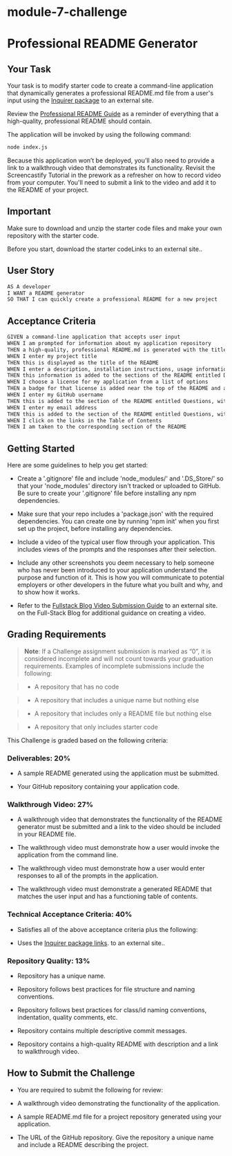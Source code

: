 # module-7-challenge
# Professional README Generator

## Your Task

Your task is to modify starter code to create a command-line application that dynamically generates a professional README.md file from a user's input using the [Inquirer package](https://www.npmjs.com/package/inquirer/v/8.2.4) to an external site.

Review the [Professional README Guide](https://coding-boot-camp.github.io/full-stack/github/professional-readme-guide) as a reminder of everything that a high-quality, professional README should contain.

The application will be invoked by using the following command:
```bash
node index.js
``` 

Because this application won’t be deployed, you’ll also need to provide a link to a walkthrough video that demonstrates its functionality. Revisit the Screencastify Tutorial in the prework as a refresher on how to record video from your computer. You'll need to submit a link to the video and add it to the README of your project.

## Important
Make sure to download and unzip the starter code files and make your own repository with the starter code.

Before you start, download the starter codeLinks to an external site..

## User Story

```md
AS A developer
I WANT a README generator
SO THAT I can quickly create a professional README for a new project
```

## Acceptance Criteria

```md 
GIVEN a command-line application that accepts user input
WHEN I am prompted for information about my application repository
THEN a high-quality, professional README.md is generated with the title of my project and sections entitled Description, Table of Contents, Installation, Usage, License, Contributing, Tests, and Questions
WHEN I enter my project title
THEN this is displayed as the title of the README
WHEN I enter a description, installation instructions, usage information, contribution guidelines, and test instructions
THEN this information is added to the sections of the README entitled Description, Installation, Usage, Contributing, and Tests
WHEN I choose a license for my application from a list of options
THEN a badge for that license is added near the top of the README and a notice is added to the section of the README entitled License that explains which license the application is covered under
WHEN I enter my GitHub username
THEN this is added to the section of the README entitled Questions, with a link to my GitHub profile
WHEN I enter my email address
THEN this is added to the section of the README entitled Questions, with instructions on how to reach me with additional questions
WHEN I click on the links in the Table of Contents
THEN I am taken to the corresponding section of the README
```

## Getting Started
Here are some guidelines to help you get started:

* Create a '.gitignore' file and include 'node_modules/' and '.DS_Store/' so that your 'node_modules' directory isn't tracked or uploaded to GitHub. Be sure to create your '.gitignore' file before installing any npm dependencies.

* Make sure that your repo includes a 'package.json' with the required dependencies. You can create one by running 'npm init' when you first set up the project, before installing any dependencies.

* Include a video of the typical user flow through your application. This includes views of the prompts and the responses after their selection.

* Include any other screenshots you deem necessary to help someone who has never been introduced to your application understand the purpose and function of it. This is how you will communicate to potential employers or other developers in the future what you built and why, and to show how it works.

* Refer to the [Fullstack Blog Video Submission Guide](https://coding-boot-camp.github.io/full-stack/computer-literacy/video-submission-guide) to an external site. on the Full-Stack Blog for additional guidance on creating a video.

## Grading Requirements
>**Note**: If a Challenge assignment submission is marked as “0”, it is considered incomplete and will not count towards your graduation requirements. Examples of incomplete submissions include the following:

>* A repository that has no code

>* A repository that includes a unique name but nothing else

>* A repository that includes only a README file but nothing else

>* A repository that only includes starter code

This Challenge is graded based on the following criteria:

### Deliverables: 20%
* A sample README generated using the application must be submitted.

* Your GitHub repository containing your application code.

### Walkthrough Video: 27%
* A walkthrough video that demonstrates the functionality of the README generator must be submitted and a link to the video should be included in your README file.

* The walkthrough video must demonstrate how a user would invoke the application from the command line.

* The walkthrough video must demonstrate how a user would enter responses to all of the prompts in the application.

* The walkthrough video must demonstrate a generated README that matches the user input and has a functioning table of contents.

### Technical Acceptance Criteria: 40%
* Satisfies all of the above acceptance criteria plus the following:

* Uses the [Inquirer package links](https://www.npmjs.com/package/inquirer/v/8.2.4). to an external site..

### Repository Quality: 13%
* Repository has a unique name.

* Repository follows best practices for file structure and naming conventions.

* Repository follows best practices for class/id naming conventions, indentation, quality comments, etc.

* Repository contains multiple descriptive commit messages.

* Repository contains a high-quality README with description and a link to walkthrough video.

## How to Submit the Challenge
* You are required to submit the following for review:

* A walkthrough video demonstrating the functionality of the application.

* A sample README.md file for a project repository generated using your application.

* The URL of the GitHub repository. Give the repository a unique name and include a README describing the project.

